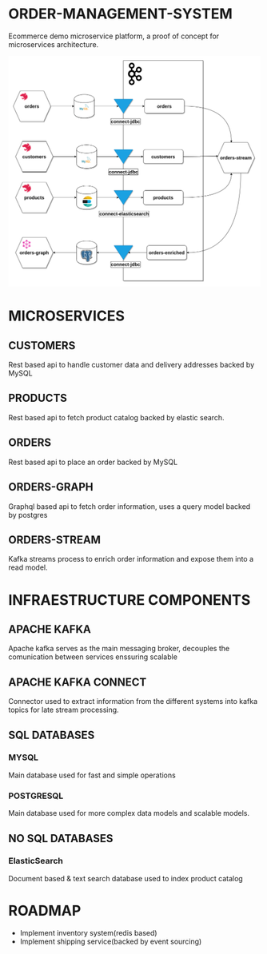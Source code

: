 # ORDER-MANAGEMENT-SYSTEM

Ecommerce demo microservice platform, a proof of concept for microservices architecture.

![alt text](./oms.png)

# MICROSERVICES

## CUSTOMERS

Rest based api to handle customer data and delivery addresses backed by MySQL

## PRODUCTS

Rest based api to fetch product catalog backed by elastic search.

## ORDERS

Rest based api to place an order backed by MySQL

## ORDERS-GRAPH

Graphql based api to fetch order information, uses a query model backed by postgres

## ORDERS-STREAM

Kafka streams process to enrich order information and expose them into a read model.

# INFRAESTRUCTURE COMPONENTS

## APACHE KAFKA

Apache kafka serves as the main messaging broker, decouples the comunication between services enssuring scalable 

## APACHE KAFKA CONNECT

Connector used to extract information from the different systems into kafka topics for late stream processing.

## SQL DATABASES

### MYSQL

Main database used for fast and simple operations

### POSTGRESQL

Main database used for more complex data models and scalable models.

## NO SQL DATABASES

### ElasticSearch

Document based & text search database used to index product catalog

# ROADMAP

* Implement inventory system(redis based)
* Implement shipping service(backed by event sourcing)